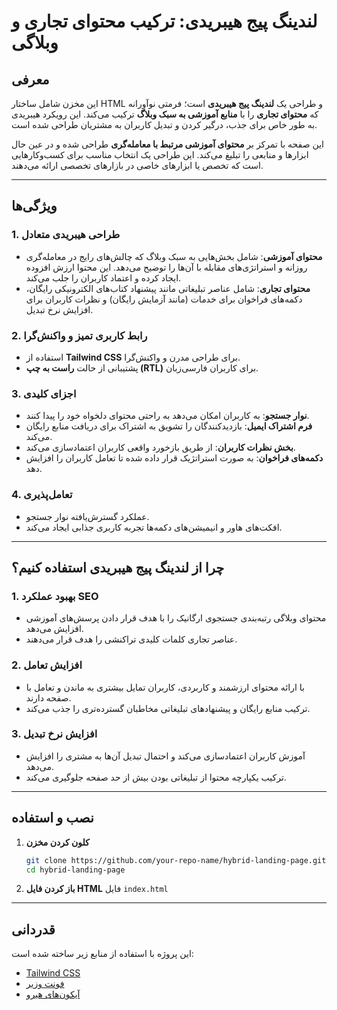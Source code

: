 # لندینگ پیج هیبریدی: ترکیب محتوای تجاری و وبلاگی

## معرفی

این مخزن شامل ساختار HTML و طراحی یک **لندینگ پیج هیبریدی** است؛ فرمتی نوآورانه که **محتوای تجاری** را با **منابع آموزشی به سبک وبلاگ** ترکیب می‌کند. این رویکرد هیبریدی به طور خاص برای جذب، درگیر کردن و تبدیل کاربران به مشتریان طراحی شده است.

این صفحه با تمرکز بر **محتوای آموزشی مرتبط با معامله‌گری** طراحی شده و در عین حال ابزارها و منابعی را تبلیغ می‌کند. این طراحی یک انتخاب مناسب برای کسب‌وکارهایی است که تخصص یا ابزارهای خاصی در بازارهای تخصصی ارائه می‌دهند.

---

## ویژگی‌ها

### 1. **طراحی هیبریدی متعادل**
   - **محتوای آموزشی**: شامل بخش‌هایی به سبک وبلاگ که چالش‌های رایج در معامله‌گری روزانه و استراتژی‌های مقابله با آن‌ها را توضیح می‌دهد. این محتوا ارزش افزوده ایجاد کرده و اعتماد کاربران را جلب می‌کند.
   - **محتوای تجاری**: شامل عناصر تبلیغاتی مانند پیشنهاد کتاب‌های الکترونیکی رایگان، دکمه‌های فراخوان برای خدمات (مانند آزمایش رایگان) و نظرات کاربران برای افزایش نرخ تبدیل.

### 2. **رابط کاربری تمیز و واکنش‌گرا**
   - استفاده از **Tailwind CSS** برای طراحی مدرن و واکنش‌گرا.
   - پشتیبانی از حالت **راست به چپ (RTL)** برای کاربران فارسی‌زبان.

### 3. **اجزای کلیدی**
   - **نوار جستجو**: به کاربران امکان می‌دهد به راحتی محتوای دلخواه خود را پیدا کنند.
   - **فرم اشتراک ایمیل**: بازدیدکنندگان را تشویق به اشتراک برای دریافت منابع رایگان می‌کند.
   - **بخش نظرات کاربران**: از طریق بازخورد واقعی کاربران اعتمادسازی می‌کند.
   - **دکمه‌های فراخوان**: به صورت استراتژیک قرار داده شده تا تعامل کاربران را افزایش دهد.

### 4. **تعامل‌پذیری**
   - عملکرد گسترش‌یافته نوار جستجو.
   - افکت‌های هاور و انیمیشن‌های دکمه‌ها تجربه کاربری جذابی ایجاد می‌کند.

---

## چرا از لندینگ پیج هیبریدی استفاده کنیم؟

### 1. **بهبود عملکرد SEO**
   - محتوای وبلاگی رتبه‌بندی جستجوی ارگانیک را با هدف قرار دادن پرسش‌های آموزشی افزایش می‌دهد.
   - عناصر تجاری کلمات کلیدی تراکنشی را هدف قرار می‌دهند.

### 2. **افزایش تعامل**
   - با ارائه محتوای ارزشمند و کاربردی، کاربران تمایل بیشتری به ماندن و تعامل با صفحه دارند.
   - ترکیب منابع رایگان و پیشنهادهای تبلیغاتی مخاطبان گسترده‌تری را جذب می‌کند.

### 3. **افزایش نرخ تبدیل**
   - آموزش کاربران اعتمادسازی می‌کند و احتمال تبدیل آن‌ها به مشتری را افزایش می‌دهد.
   - ترکیب یکپارچه محتوا از تبلیغاتی بودن بیش از حد صفحه جلوگیری می‌کند.

---

## نصب و استفاده

1. **کلون کردن مخزن**
   ```bash
   git clone https://github.com/your-repo-name/hybrid-landing-page.git
   cd hybrid-landing-page
   ```

2. **باز کردن فایل HTML**
   فایل `index.html`
---

## قدردانی

این پروژه با استفاده از منابع زیر ساخته شده است:
- [Tailwind CSS](https://tailwindcss.com/)
- [فونت وزیر](https://github.com/rastikerdar/vazir-font)
- [آیکون‌های هیرو](https://heroicons.com/)
